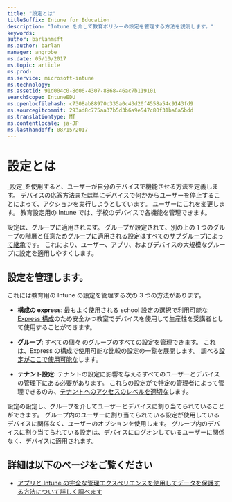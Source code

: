 ```yaml
---
title: "設定とは"
titleSuffix: Intune for Education
description: "Intune を介して教育ポリシーの設定を管理する方法を説明します。"
keywords: 
author: barlanmsft
ms.author: barlan
manager: angrobe
ms.date: 05/10/2017
ms.topic: article
ms.prod: 
ms.service: microsoft-intune
ms.technology: 
ms.assetid: 91d004c0-8d06-4307-8868-46ac7b119101
searchScope: IntuneEDU
ms.openlocfilehash: c7308ab88970c335a0c43d20f4558a54c9143fd9
ms.sourcegitcommit: 293ad8c775aa37b5d3b6a9e547c80f31ba6a5bdd
ms.translationtype: MT
ms.contentlocale: ja-JP
ms.lasthandoff: 08/15/2017
---
```

# <a name="what-are-settings"></a>設定とは

_設定_を使用すると、ユーザーが自分のデバイスで機能させる方法を定義します。 デバイスの応答方法または単にデバイスで何かからユーザーを停止することによって、アクションを実行しようとしています。 ユーザーにこれを変更します。 教育設定用の Intune では、学校のデバイスで各機能を管理できます。

設定は、グループに適用されます。 グループが設定されて、別の上の 1 つのグループの階層と任意ため[グループに適用される設定はすべてのサブグループによって継承](settings-inheritance.md)です。 これにより、ユーザー、アプリ、およびデバイスの大規模なグループに設定を適用しやすくします。

## <a name="manage-settings"></a>設定を管理します。

これには教育用の Intune の設定を管理する次の 3 つの方法があります。

* __構成の express__: 最もよく使用される school 設定の選択で利用可能な[Express 構成](how-do-i-manage-settings.md#manage-settings-with-express-configuration)のため安全かつ教室でデバイスを使用して生産性を受講者として使用することができます。

* __グループ__: すべての個々 のグループのすべての設定を管理できます。 これは、Express の構成で使用可能な比較の設定の一覧を展開します。 調べる[設定がここで使用可能な](available-settings.md)します。

* __テナント設定__: テナントの設定に影響を与えるすべてのユーザーとデバイスの管理下にある必要があります。 これらの設定がで特定の管理者によって管理できるのみ、[テナントへのアクセスのレベルを適切な](what-are-tenants.md)します。

設定の設定し、グループを介してユーザーとデバイスに割り当てられていることができます。 グループ内のユーザーに割り当てられている設定が使用しているデバイスに関係なく、ユーザーのオプションを使用します。 グループ内のデバイスに割り当てられている設定は、デバイスにログオンしているユーザーに関係なく、デバイスに適用されます。

## <a name="find-out-more"></a>詳細は以下のページをご覧ください

- [アプリと Intune の完全な管理エクスペリエンスを使用してデータを保護する方法について詳しく調べます](https://docs.microsoft.com/intune/deploy-use/protect-apps-and-data-with-microsoft-intune)

